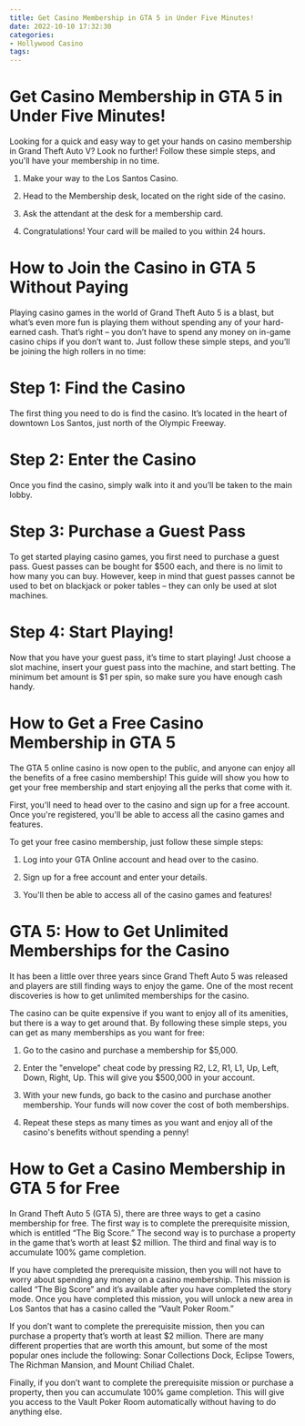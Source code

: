 ```yaml
---
title: Get Casino Membership in GTA 5 in Under Five Minutes!
date: 2022-10-10 17:32:30
categories:
- Hollywood Casino
tags:
---
```



#  Get Casino Membership in GTA 5 in Under Five Minutes!

Looking for a quick and easy way to get your hands on casino membership in Grand Theft Auto V? Look no further! Follow these simple steps, and you'll have your membership in no time.

1. Make your way to the Los Santos Casino.

2. Head to the Membership desk, located on the right side of the casino.

3. Ask the attendant at the desk for a membership card.

4. Congratulations! Your card will be mailed to you within 24 hours.

#  How to Join the Casino in GTA 5 Without Paying

Playing casino games in the world of Grand Theft Auto 5 is a blast, but what’s even more fun is playing them without spending any of your hard-earned cash. That’s right – you don’t have to spend any money on in-game casino chips if you don’t want to. Just follow these simple steps, and you’ll be joining the high rollers in no time:

# Step 1: Find the Casino

The first thing you need to do is find the casino. It’s located in the heart of downtown Los Santos, just north of the Olympic Freeway.

# Step 2: Enter the Casino

Once you find the casino, simply walk into it and you’ll be taken to the main lobby.

# Step 3: Purchase a Guest Pass

To get started playing casino games, you first need to purchase a guest pass. Guest passes can be bought for $500 each, and there is no limit to how many you can buy. However, keep in mind that guest passes cannot be used to bet on blackjack or poker tables – they can only be used at slot machines.

# Step 4: Start Playing!

Now that you have your guest pass, it’s time to start playing! Just choose a slot machine, insert your guest pass into the machine, and start betting. The minimum bet amount is $1 per spin, so make sure you have enough cash handy.

#  How to Get a Free Casino Membership in GTA 5

The GTA 5 online casino is now open to the public, and anyone can enjoy all the benefits of a free casino membership! This guide will show you how to get your free membership and start enjoying all the perks that come with it.

First, you'll need to head over to the casino and sign up for a free account. Once you're registered, you'll be able to access all the casino games and features.

To get your free casino membership, just follow these simple steps:

1. Log into your GTA Online account and head over to the casino.

2. Sign up for a free account and enter your details.

3. You'll then be able to access all of the casino games and features!

#  GTA 5: How to Get Unlimited Memberships for the Casino

It has been a little over three years since Grand Theft Auto 5 was released and players are still finding ways to enjoy the game. One of the most recent discoveries is how to get unlimited memberships for the casino.

The casino can be quite expensive if you want to enjoy all of its amenities, but there is a way to get around that. By following these simple steps, you can get as many memberships as you want for free:

1. Go to the casino and purchase a membership for $5,000.

2. Enter the "envelope" cheat code by pressing R2, L2, R1, L1, Up, Left, Down, Right, Up. This will give you $500,000 in your account.

3. With your new funds, go back to the casino and purchase another membership. Your funds will now cover the cost of both memberships.

4. Repeat these steps as many times as you want and enjoy all of the casino's benefits without spending a penny!

#  How to Get a Casino Membership in GTA 5 for Free

In Grand Theft Auto 5 (GTA 5), there are three ways to get a casino membership for free. The first way is to complete the prerequisite mission, which is entitled “The Big Score.” The second way is to purchase a property in the game that’s worth at least $2 million. The third and final way is to accumulate 100% game completion.

If you have completed the prerequisite mission, then you will not have to worry about spending any money on a casino membership. This mission is called “The Big Score” and it’s available after you have completed the story mode. Once you have completed this mission, you will unlock a new area in Los Santos that has a casino called the “Vault Poker Room.”

If you don’t want to complete the prerequisite mission, then you can purchase a property that’s worth at least $2 million. There are many different properties that are worth this amount, but some of the most popular ones include the following: Sonar Collections Dock, Eclipse Towers, The Richman Mansion, and Mount Chiliad Chalet.

Finally, if you don’t want to complete the prerequisite mission or purchase a property, then you can accumulate 100% game completion. This will give you access to the Vault Poker Room automatically without having to do anything else.